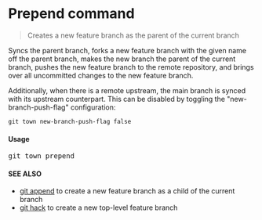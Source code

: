 <h1 textrun="command-heading">Prepend command</h1>

<blockquote textrun="command-summary">
Creates a new feature branch as the parent of the current branch
</blockquote>

<a textrun="command-description">
Syncs the parent branch,
forks a new feature branch with the given name off the parent branch,
makes the new branch the parent of the current branch,
pushes the new feature branch to the remote repository,
and brings over all uncommitted changes to the new feature branch.

Additionally, when there is a remote upstream,
the main branch is synced with its upstream counterpart.
This can be disabled by toggling the "new-branch-push-flag" configuration:

```
git town new-branch-push-flag false
```
</a>

#### Usage

<pre textrun="command-usage">
git town prepend <branch>
</pre>

#### SEE ALSO

* [git append](append.md) to create a new feature branch as a child of the current branch
* [git hack](hack.md) to create a new top-level feature branch
